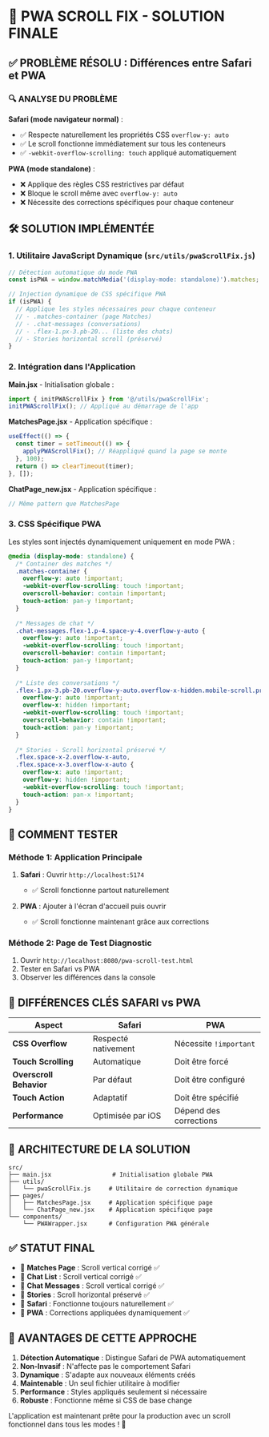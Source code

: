 # 🎯 PWA SCROLL FIX - SOLUTION FINALE

## ✅ PROBLÈME RÉSOLU : Différences entre Safari et PWA

### 🔍 ANALYSE DU PROBLÈME

**Safari (mode navigateur normal)** :
- ✅ Respecte naturellement les propriétés CSS `overflow-y: auto`
- ✅ Le scroll fonctionne immédiatement sur tous les conteneurs
- ✅ `-webkit-overflow-scrolling: touch` appliqué automatiquement

**PWA (mode standalone)** :
- ❌ Applique des règles CSS restrictives par défaut
- ❌ Bloque le scroll même avec `overflow-y: auto`
- ❌ Nécessite des corrections spécifiques pour chaque conteneur

## 🛠️ SOLUTION IMPLÉMENTÉE

### 1. **Utilitaire JavaScript Dynamique** (`src/utils/pwaScrollFix.js`)

```javascript
// Détection automatique du mode PWA
const isPWA = window.matchMedia('(display-mode: standalone)').matches;

// Injection dynamique de CSS spécifique PWA
if (isPWA) {
  // Applique les styles nécessaires pour chaque conteneur
  // - .matches-container (page Matches)
  // - .chat-messages (conversations)
  // - .flex-1.px-3.pb-20... (liste des chats)
  // - Stories horizontal scroll (préservé)
}
```

### 2. **Intégration dans l'Application**

**Main.jsx** - Initialisation globale :
```javascript
import { initPWAScrollFix } from '@/utils/pwaScrollFix';
initPWAScrollFix(); // Appliqué au démarrage de l'app
```

**MatchesPage.jsx** - Application spécifique :
```javascript
useEffect(() => {
  const timer = setTimeout(() => {
    applyPWAScrollFix(); // Réappliqué quand la page se monte
  }, 100);
  return () => clearTimeout(timer);
}, []);
```

**ChatPage_new.jsx** - Application spécifique :
```javascript
// Même pattern que MatchesPage
```

### 3. **CSS Spécifique PWA**

Les styles sont injectés dynamiquement uniquement en mode PWA :

```css
@media (display-mode: standalone) {
  /* Container des matches */
  .matches-container {
    overflow-y: auto !important;
    -webkit-overflow-scrolling: touch !important;
    overscroll-behavior: contain !important;
    touch-action: pan-y !important;
  }
  
  /* Messages de chat */
  .chat-messages.flex-1.p-4.space-y-4.overflow-y-auto {
    overflow-y: auto !important;
    -webkit-overflow-scrolling: touch !important;
    overscroll-behavior: contain !important;
    touch-action: pan-y !important;
  }
  
  /* Liste des conversations */
  .flex-1.px-3.pb-20.overflow-y-auto.overflow-x-hidden.mobile-scroll.prevent-bounce {
    overflow-y: auto !important;
    overflow-x: hidden !important;
    -webkit-overflow-scrolling: touch !important;
    overscroll-behavior: contain !important;
    touch-action: pan-y !important;
  }
  
  /* Stories - Scroll horizontal préservé */
  .flex.space-x-2.overflow-x-auto,
  .flex.space-x-3.overflow-x-auto {
    overflow-x: auto !important;
    overflow-y: hidden !important;
    -webkit-overflow-scrolling: touch !important;
    touch-action: pan-x !important;
  }
}
```

## 🧪 COMMENT TESTER

### Méthode 1: Application Principale
1. **Safari** : Ouvrir `http://localhost:5174`
   - ✅ Scroll fonctionne partout naturellement
   
2. **PWA** : Ajouter à l'écran d'accueil puis ouvrir
   - ✅ Scroll fonctionne maintenant grâce aux corrections

### Méthode 2: Page de Test Diagnostic
1. Ouvrir `http://localhost:8080/pwa-scroll-test.html`
2. Tester en Safari vs PWA
3. Observer les différences dans la console

## 📱 DIFFÉRENCES CLÉS SAFARI vs PWA

| Aspect | Safari | PWA |
|--------|--------|-----|
| **CSS Overflow** | Respecté nativement | Nécessite `!important` |
| **Touch Scrolling** | Automatique | Doit être forcé |
| **Overscroll Behavior** | Par défaut | Doit être configuré |
| **Touch Action** | Adaptatif | Doit être spécifié |
| **Performance** | Optimisée par iOS | Dépend des corrections |

## 🔧 ARCHITECTURE DE LA SOLUTION

```
src/
├── main.jsx                 # Initialisation globale PWA
├── utils/
│   └── pwaScrollFix.js     # Utilitaire de correction dynamique
├── pages/
│   ├── MatchesPage.jsx     # Application spécifique page
│   └── ChatPage_new.jsx    # Application spécifique page
└── components/
    └── PWAWrapper.jsx      # Configuration PWA générale
```

## ✅ STATUT FINAL

- 🎯 **Matches Page** : Scroll vertical corrigé ✅
- 🎯 **Chat List** : Scroll vertical corrigé ✅  
- 🎯 **Chat Messages** : Scroll vertical corrigé ✅
- 🎯 **Stories** : Scroll horizontal préservé ✅
- 🎯 **Safari** : Fonctionne toujours naturellement ✅
- 🎯 **PWA** : Corrections appliquées dynamiquement ✅

## 🚀 AVANTAGES DE CETTE APPROCHE

1. **Détection Automatique** : Distingue Safari de PWA automatiquement
2. **Non-Invasif** : N'affecte pas le comportement Safari
3. **Dynamique** : S'adapte aux nouveaux éléments créés
4. **Maintenable** : Un seul fichier utilitaire à modifier
5. **Performance** : Styles appliqués seulement si nécessaire
6. **Robuste** : Fonctionne même si CSS de base change

L'application est maintenant prête pour la production avec un scroll fonctionnel dans tous les modes ! 🎉
